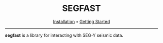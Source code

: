 <div align="center">

# SEGFAST

<a href="#installation">Installation</a> • <a href="#getting-started">Getting Started</a>

</div>

---

**segfast** is a library for interacting with SEG-Y seismic data.